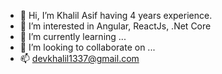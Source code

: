 - 👋 Hi, I’m Khalil Asif having 4 years experience.
- 👀 I’m interested in Angular, ReactJs, .Net Core
- 🌱 I’m currently learning ...
- 💞️ I’m looking to collaborate on ...
- 📫 devkhalil1337@gmail.com

<!---
devkhalil1337/devkhalil1337 is a ✨ special ✨ repository because its `README.md` (this file) appears on your GitHub profile.
You can click the Preview link to take a look at your changes.
--->
